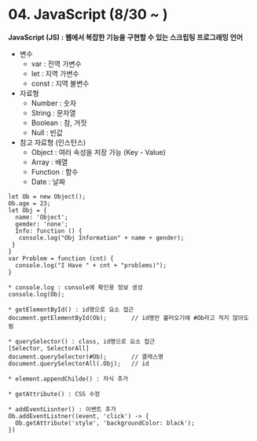 # 04. JavaScript (8/30 ~ )
**JavaScript (JS) : 웹에서 복잡한 기능을 구현할 수 있는 스크립팅 프로그래밍 언어**
* 변수
  * var : 전역 가변수
  * let : 지역 가변수
  * const : 지역 불변수
* 자료형
  * Number : 숫자
  * String : 문자열
  * Boolean : 참, 거짓
  * Null : 빈값
* 참고 자료형 (인스턴스)
  * Object : 여러 속성을 저장 가능 (Key - Value)
  * Array : 배열
  * Function : 함수
  * Date : 날짜

```
let Ob = new Object();
Ob.age = 23;
let Obj = {
  name: 'Object';
  gemder: 'none';
  Info: function () {
   console.log("Obj Information" + name + gender);
 }
}
var Problem = function (cnt) {
  console.log("I Have " + cnt + "problems)");
}

* console.log : console에 확인용 정보 생성
console.log(Ob);

* getElementById() : id명으로 요소 접근
document.getElementById(Ob);       // id명만 불러오기에 #Ob라고 적지 않아도 됨

* querySelector() : class, id명으로 요소 접근
[Selector, SelectorAll]
document.querySelector(#Ob);       // 클래스명
document.querySelectorAll(.Obj);   // id

* element.appendChilde() : 자식 추가

* getAttribute() : CSS 수정

* addEventLisnter() : 이벤트 추가
Ob.addEventListner((event, 'click') -> {
  Ob.getAttribute('style', 'backgroundColor: black');
})
``` 
